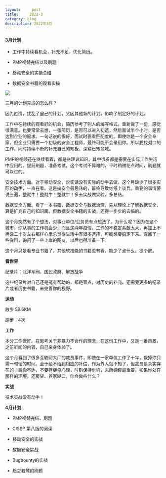 ```yaml
---
layout:     post
title:     2022-3
category: blog
description: 2022年3月
---
```

#### 3月计划

- 工作中持续看机会，补充不足，优化简历。

- PMP视频完结以及刷题

- 移动安全的实操总结

- 数据安全书籍的观看实操

![](https://2022-1258195556.cos.ap-nanjing.myqcloud.com/3.jpeg)

三月的计划完成的怎么样？

因为疫情，扰乱了自己的计划，又因其他新的计划，影响了制定好的计划。

工作中在持续的观看好的机会，简历参考了别人的编写格式，重新做了一份，感觉很满意。也要常常去想，一张简历，是否可以进入初选，然后面试半个小时，是否达到企业的需求。一句话说的很好，面试时要看匹配度的。即使你是一个安全专家，但企业只需要一个初级的安全工程师，最终可能不会录用你。所以要找对口的工作，同时持续不断的补充自己的短板，深耕已知领域。

PMP的视频还在继续看着，都是些理论知识，其中很多都是需要在实际工作生活中应用的。提前刷题，准备考试。这个考试不算难的，平时稍微花点时间，刷题就可以过的。

安全技术方面。对于移动安全，说实话没有实际的动手去做，这个月缺少了很多实际的动手，一直在看。这是搞安全最忌讳的，最终导致你纸上谈兵。重要的事情要说三遍，整就牛！整就牛！整就牛！多去实战做实验，多总结。

数据安全方面。看了一本书籍，数据安全与数据治理，先从理论上了解数据安全，算是扩充自己的知识面。但数据安全书籍的实战，还得一步步的去搞的。

这个月突然有了个想法，对事业单位/公务员有点想法了。为什么呢？因为在这个城市，你从事的工作机会少，而且这两年疫情，工作的不稳定系数太大，再加上不再像二十岁左右那样心里总觉得生活中有很多选择，可能想要稳定下来。查阅了一些资料，询问了一些上岸的网友，以后也得准备一下。

这个月只是看专业书籍了，其他软技能的书籍没有看，缺少了点什么。提个醒。

**看世界**

纪录片：北洋军阀、国民政府、解放战争

这些纪录片对自己还是挺有帮助的，都是盲点，对历史的补充。还需要更多的纪录片或者历史书籍，来完善你的视野。

**运动**

散步 59.6KM

跑步：4次

**工作**

本分工作做好。在思考关于非暴力不合作的理念，在这份工作中，又是一番风景，之前听闻的内容，自己亲身体验了。

这个月看到了很多互联网大厂的裁员事件，即使在一家单位工作了十年，裁掉你只需一句话的时间。至于给不给到相应的补偿，作为外人就不知了，但裁员是真实存在的！离你不远，不要存侥幸心理，时刻保持危机，未雨绸缪最重要。如果你处在那样的环境，还房贷、养家糊口，你会做些什么？

**实战**

技术实战没有动手！

**4月计划**

- PMP视频完结、刷题

- CISSP 第八版的阅读

- 移动安全的实战

- 数据安全实战

- Bugbounty的实战

- 趋之若鹜的刷题

